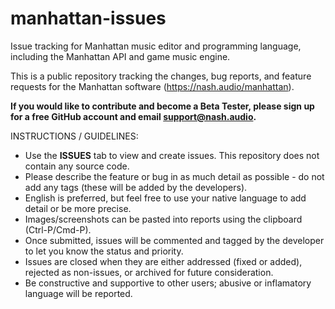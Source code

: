 # manhattan-issues
Issue tracking for Manhattan music editor and programming language, including the Manhattan API and game music engine.

This is a public repository tracking the changes, bug reports, and feature requests for the Manhattan software (https://nash.audio/manhattan).

__If you would like to contribute and become a Beta Tester, please sign up for a free GitHub account and email support@nash.audio.__

INSTRUCTIONS / GUIDELINES:

- Use the __ISSUES__ tab to view and create issues. This repository does not contain any source code.
- Please describe the feature or bug in as much detail as possible - do not add any tags (these will be added by the developers).
- English is preferred, but feel free to use your native language to add detail or be more precise.
- Images/screenshots can be pasted into reports using the clipboard (Ctrl-P/Cmd-P).
- Once submitted, issues will be commented and tagged by the developer to let you know the status and priority.
- Issues are closed when they are either addressed (fixed or added), rejected as non-issues, or archived for future consideration.
- Be constructive and supportive to other users; abusive or inflamatory language will be reported.
